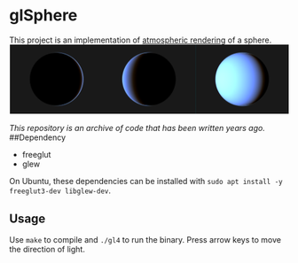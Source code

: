 # glSphere

This project is an implementation of [atmospheric rendering](http://http.developer.nvidia.com/GPUGems2/gpugems2_chapter16.html) of a sphere.  
![img](https://raw.githubusercontent.com/v3c70r/glSphere/master/pics/img.png)

*This repository is an archive of code that has been written years ago.*
##Dependency

* freeglut
* glew

On Ubuntu, these dependencies can be installed with
`sudo apt install -y freeglut3-dev libglew-dev`.

## Usage

Use `make` to compile and `./gl4` to run the binary. Press arrow keys to move the direction of light. 

